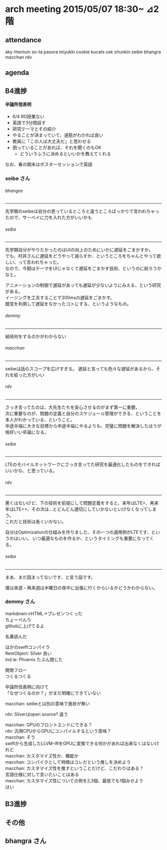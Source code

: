 arch meeting 2015/05/07 18:30~ ⊿2階
====

attendance
----

aky
rhenium
so-ta
pasora
miyukki
cookie
kucats
usk
shunkin
seibe
bhangra
macchan
rdv

agenda
----

## B4進捗

#### 卒論所信表明

* 6/4 RG授業ない
* 英語で3分間話す
* 研究テーマとその紹介
* やることが決まっていて、道筋がわかれば良い
* 教員に「この人は大丈夫だ」と思わせる
* 困っていることがあれば、それを聞くのもOK
    * どういうふうに決めるといいかを教えてくれる

なお、春の期末はポスターセッションで英語

### seibe さん

###### bhangra
---
先学期のseibeは自分の思っているところと違うところばっかりで言われちゃったので、サーベイに力を入れた方がいいかも

###### seibe
---
先学期自分がやりたかったのはUIの向上のためにいかに遅延をごまかすか。  
でも、村井さんに遅延をどうやって減らすか、というところをちゃんとやって欲しい、って言われちゃった。  
なので、今期はテーマをUIじゃなくて遅延をごまかす技術、というのに絞ろうかなと。

アニメーションの制御で遅延があっても遅延が少ないようにみえる、という研究がある。  
イージングを工夫することで300msの遅延をごまかす。  
錯覚を利用して遅延をなかったコトにする、というようなもの。

###### demmy
---
結局何をするのかがわからない

###### macchan
---
seibeは話のスコープを広げすぎる。
遅延と言っても色々な遅延があるから、それを絞った方がいい

###### rdv
---
さっき言ってたのは、大先生たちを安心させるのがまず第一に重要。  
次に重要なのが、問題の定義と自分のスケジュール管理ができる、ということを本人がわかっている、ということ。  
中途半端に大きな目標から中途半端にやるよりも、完璧に問題を解決したほうが格好いい卒論になる。

###### seibe
---
LTEのモバイルネットワークにさっき言ってた研究を最適化したものをできればいいかな、と思っている。  

###### rdv
---
悪くはないけど、下の技術を前提にして問題定義をすると、来年はLTE+、再来年はLTE++、その次は...とどんどん適切にしていかないといけなくなってしまう。  
これだと技術は長くいかない。

自分はOptimizationの仕組みを作りました、その一つの適用例がLTEです、というのはいい。
いつ最適なものを作るか、というタイミングも重要になってくる。

###### seibe
---
まあ、まだ固まってないです、と言う話です。

僕は来週・再来週は木曜日の夜中に出張に行くからいるかどうかわからない。

### demmy さん  

markdown->HTML->プレゼンつくった  
ちょーべんり  
githubに上げてるよ

名著読んだ

ほかのswiftコンパイラ  
RemObject: Silver 良い  
Ind.ie: Phoenix たぶん閉じた

開発フロー  
つくるつくる

卒論所信表明に向けて  
「なぜつくるのか？」がまだ明確にできていない

macchan: seibeとは別の意味で進捗が無い

rdv: Silverはopen source?
違う

macchan: GPUのフロントエンドにできる？  
rdv: 汎用CPUからGPUにコンパイルするという意味？  
macchan: そう  
swiftから生成したLLVM-IRをGPUに変換できる何かがあれば出来なくはないけれど  
macchan: カスタマイズ性か、機能か  
macchan: コンパイラとして特徴はコレだという推しを決めよう  
macchan: カスタマイズ性を推すということだけど、こだわりはある？  
言語仕様に対して言いたいことはある  
macchan: カスタマイズ性についての例を2,3個、最低でも1個みせよう  
はい

## B3進捗

## その他

## bhangra さん
